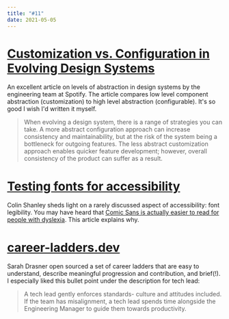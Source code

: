 ```yaml
---
title: "#11"
date: 2021-05-05
---
```

# [Customization vs. Configuration in Evolving Design Systems](https://engineering.atspotify.com/2021/04/28/customization-vs-configuration-in-evolving-design-systems/)

An excellent article on levels of abstraction in design systems by the engineering team at Spotify. The article compares low level component abstraction (customization) to high level abstraction (configurable). It's so good I wish I'd written it myself.

> When evolving a design system, there is a range of strategies you can take. A more abstract configuration approach can increase consistency and maintainability, but at the risk of the system being a bottleneck for outgoing features. The less abstract customization approach enables quicker feature development; however, overall consistency of the product can suffer as a result.

# [Testing fonts for accessibility](https://uxdesign.cc/testing-fonts-for-accessibility-817f47011078)

Colin Shanley sheds light on a rarely discussed aspect of accessibility: font legibility. You may have heard that [Comic Sans is actually easier to read for people with dyslexia](https://en.wikipedia.org/wiki/Comic_Sans#Use_in_schools). This article explains why.

# [career-ladders.dev](https://career-ladders.dev/)

Sarah Drasner open sourced a set of career ladders that are easy to understand, describe meaningful progression and contribution, and brief(!). I especially liked this bullet point under the description for tech lead:

> A tech lead gently enforces standards- culture and attitudes included. If the team has misalignment, a tech lead spends time alongside the Engineering Manager to guide them towards productivity.